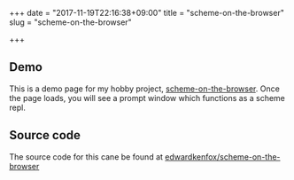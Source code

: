 +++
date = "2017-11-19T22:16:38+09:00"
title = "scheme-on-the-browser"
slug = "scheme-on-the-browser"

+++

## Demo

This is a demo page for my hobby project, [scheme-on-the-browser](https://github.com/edwardkenfox/scheme-on-the-browser). Once the page loads, you will see a prompt window which functions as a scheme repl.

<script async src="/static/scheme-on-the-browser/index.js"></script>

## Source code

The source code for this cane be found at [edwardkenfox/scheme-on-the-browser](https://github.com/edwardkenfox/scheme-on-the-browser)
